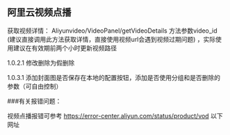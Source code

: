 ## 阿里云视频点播

获取视频详情： Aliyunvideo/VideoPanel/getVideoDetails 方法参数video_id
(建议直接调用此方法获取详情，直接使用视频url会遇到视频过期问题)
，实际使用建议在有效期前两个小时更新视频路径

1.0.2.1 修改删除为假删除

1.0.3.1 添加封面图是否保存在本地的配置按钮，添加是否使用分组和是否删除的参数（可自由控制）
    



###有关报错问题：

视频点播报错可参考 https://error-center.aliyun.com/status/product/vod 以下网址
